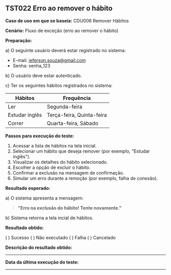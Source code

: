 ## TST022 Erro ao remover o hábito

**Caso de uso em que se baseia:** CDU006 Remover Hábitos  

**Cenário:** Fluxo de exceção (erro ao remover o hábito)

**Preparação:** 

a) O seguinte usuário deverá estar registrado no sistema:

* E-mail: jeferson.souza@gmail.com
* Senha: senha_123

b) O usuário deve estar autenticado.

c) Ter os seguintes hábitos registrados no sistema: 

| Hábitos | Frequência |
|-------- | -----------|
|Ler      | Segunda-feira|
|Estudar inglês| Terça-feira, Quinta-feira|
|Correr| Quarta-feira, Sábado|

**Passos para execução do teste:**

1. Acessar a lista de hábitos na tela inicial.
2. Selecionar um hábito que deseja remover (por exemplo, "Estudar inglês").
3. Visualizar os detalhes do hábito selecionado.
4. Escolher a opção de excluir o hábito.
5. Confirmar a exclusão na mensagem de confirmação.
6. Simular um erro durante a remoção (por exemplo, falha de conexão).

**Resultado esperado:**

a) O sistema apresenta a mensagem:
>**"Erro na exclusão do hábito! Tente novamente."**

b) Sistema retorna a tela incial de hábitos.

**Resultado obtido:**

( ) Sucesso
( ) Não executado
( ) Falha
( ) Cancelado

**Descrição do resultado obtido:**
___

**Data da última execução do teste:**
___